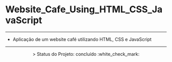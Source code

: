 # Website_Cafe_Using_HTML_CSS_JavaScript

---

- Aplicação de um website café utilizando HTML, CSS e JavaScript

--- 

<p align="center">
 > Status do Projeto: concluído :white_check_mark:
</p>
